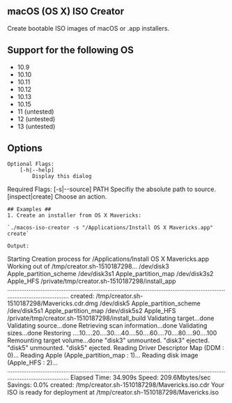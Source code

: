 ## macOS (OS X) ISO Creator ##
Create bootable ISO images of macOS or .app installers.
## Support for the following OS ##
+ 10.9
+ 10.10
+ 10.11
+ 10.12
+ 10.13
+ 10.15
+ 11 (untested)
+ 12 (untested)
+ 13 (untested)
## Options ##
```
Optional Flags:
    [-h|--help]
        Display this dialog
```
Required Flags:
    [-s|--source] PATH
        Specifiy the absolute path to source.
    [inspect|create]
        Choose an action.
```
## Examples ##
1. Create an installer from OS X Mavericks:

`./macos-iso-creator -s "/Applications/Install OS X Mavericks.app" create`

Output: 
```
Starting Creation process for /Applications/Install OS X Mavericks.app
Working out of /tmp/creator.sh-1510187298...
/dev/disk3          	Apple_partition_scheme
/dev/disk3s1        	Apple_partition_map
/dev/disk3s2        	Apple_HFS                      	/private/tmp/creator.sh-1510187298/install_app
...............................................................................................................................................................
created: /tmp/creator.sh-1510187298/Mavericks.cdr.dmg
/dev/disk5          	Apple_partition_scheme
/dev/disk5s1        	Apple_partition_map
/dev/disk5s2        	Apple_HFS                      	/private/tmp/creator.sh-1510187298/install_build
	Validating target...done
	Validating source...done
	Retrieving scan information...done
	Validating sizes...done
	Restoring  ....10....20....30....40....50....60....70....80....90....100
	Remounting target volume...done
"disk3" unmounted.
"disk3" ejected.
"disk5" unmounted.
"disk5" ejected.
Reading Driver Descriptor Map (DDM : 0)…
Reading Apple (Apple_partition_map : 1)…
Reading disk image (Apple_HFS : 2)…
...............................................................................................................................................................
Elapsed Time: 34.909s
Speed: 209.6Mbytes/sec
Savings: 0.0%
created: /tmp/creator.sh-1510187298/Mavericks.iso.cdr
Your ISO is ready for deployment at /tmp/creator.sh-1510187298/Mavericks.iso
```
